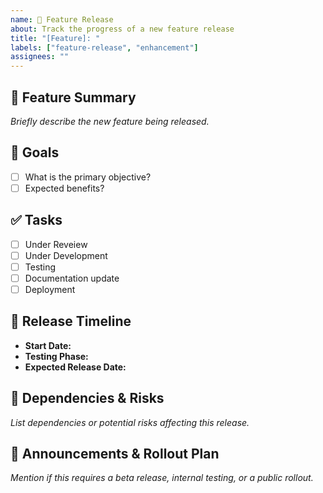 ```yaml
---
name: 🚀 Feature Release
about: Track the progress of a new feature release
title: "[Feature]: "
labels: ["feature-release", "enhancement"]
assignees: ""
---
```


## 🚀 Feature Summary  
_Briefly describe the new feature being released._

## 🎯 Goals  
- [ ] What is the primary objective?  
- [ ] Expected benefits?  

## ✅ Tasks  
- [ ] Under Reveiew
- [ ] Under Development
- [ ] Testing
- [ ] Documentation update  
- [ ] Deployment  

## 📅 Release Timeline  
- **Start Date:**  
- **Testing Phase:**  
- **Expected Release Date:**  

## 📌 Dependencies & Risks  
_List dependencies or potential risks affecting this release._

## 📢 Announcements & Rollout Plan  
_Mention if this requires a beta release, internal testing, or a public rollout._
